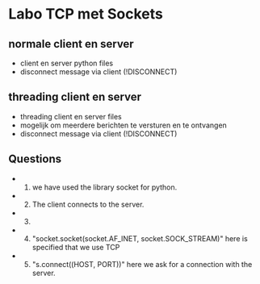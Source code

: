 # Labo TCP met Sockets

## normale client en server
- client en server python files
- disconnect message via client (!DISCONNECT)

## threading  client en server
- threading client en server files
- mogelijk om meerdere berichten te versturen en te ontvangen 
- disconnect message via client (!DISCONNECT)


## Questions
 - 1. we have used the library socket for python.
 - 2. The client connects to the server.
 - 3. 
 - 4. "socket.socket(socket.AF_INET, socket.SOCK_STREAM)" here is specified that we use TCP 
 - 5. "s.connect((HOST, PORT))" here we ask for a connection with the server.